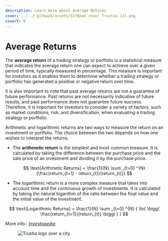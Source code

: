 ```yaml
---
description: Learn more about Average Returns
cover: ../../.gitbook/assets/GitBook cover Trustia (3).png
coverY: 0
---
```


# Average Returns

The **average return** of a trading strategy or portfolio is a statistical measure that indicates the average return one can expect to achieve over a given period of time, typically measured in percentage. This measure is important for investors as it enables them to determine whether a trading strategy or portfolio has generated a positive or negative return over time.

It is also important to note that past average returns are not a guarantee of future performance. Past returns are not necessarily indicative of future results, and past performance does not guarantee future success. Therefore, it is important for investors to consider a variety of factors, such as market conditions, risk, and diversification, when evaluating a trading strategy or portfolio.

Arithmetic and logarithmic returns are two ways to measure the return on an investment or portfolio. The choice between the two depends on how one wishes to interpret the returns.

* The **arithmetic return** is the simplest and most common measure. It is calculated by taking the difference between the purchase price and the sale price of an investment and dividing it by the purchase price.

$$
\text{Arithmetic Returns} = \frac{1}{N} \sum _{t=0} ^{N} {\frac{return_{t+1} - return_{t}}{return_{t}}}
$$

* The logarithmic return is a more complex measure that takes into account time and the continuous growth of investments. It is calculated by taking the natural logarithm of the ratio between the final value and the initial value of the investment.

$$
\text{Logarithmic Returns} = \frac{1}{N} \sum _{t=0} ^{N} { \ln{ \bigg( \frac{return_{t+1}}{return_{t}} \bigg) } }
$$

More info : [_Investopedia_](https://www.investopedia.com/terms/h/historical-returns.asp)

<figure><img src="../../.gitbook/assets/Capture d’écran 2023-12-19 à 18.44.28.png" alt="Trustia logo over a city"><figcaption></figcaption></figure>
